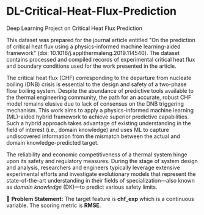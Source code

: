 # DL-Critical-Heat-Flux-Prediction
Deep Learning Project on Critical Heat Flux Prediction

This dataset was prepared for the journal article entitled "On the prediction of critical heat flux using a physics-informed machine learning-aided framework" (doi: 10.1016/j.applthermaleng.2019.114540). The dataset contains processed and compiled records of experimental critical heat flux and boundary conditions used for the work presented in the article.

The critical heat flux (CHF) corresponding to the departure from nucleate boiling (DNB) crisis is essential to the design and safety of a two-phase flow boiling system. Despite the abundance of predictive tools available to the thermal engineering community, the path for an accurate, robust CHF model remains elusive due to lack of consensus on the DNB triggering mechanism. This work aims to apply a physics-informed machine learning (ML)-aided hybrid framework to achieve superior predictive capabilities. Such a hybrid approach takes advantage of existing understanding in the field of interest (i.e., domain knowledge) and uses ML to capture undiscovered information from the mismatch between the actual and domain knowledge-predicted target.

The reliability and economic competitiveness of a thermal system hinge upon its safety and regulatory measures. During the stage of system design and analysis, researchers and engineers typically leverage extensive experimental efforts and investigate evolutionary models that represent the state-of-the-art understanding in their fields of specialization—also known as *domain knowledge* (DK)—to predict various safety limits.

🧭 **Problem Statement:** The target feature is **chf_exp** which is a continuous variable. The scoring metric is **RMSE**.
